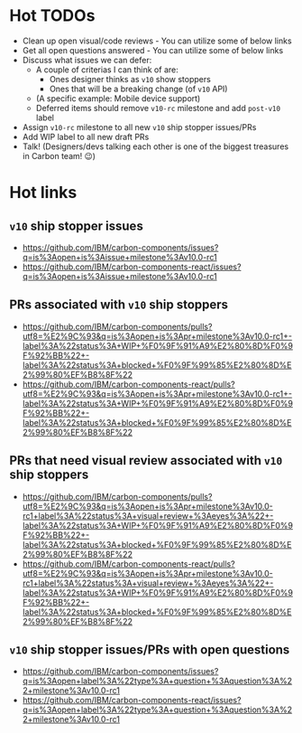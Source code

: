 # Hot TODOs

* Clean up open visual/code reviews - You can utilize some of below links
* Get all open questions answered - You can utilize some of below links
* Discuss what issues we can defer:
  * A couple of criterias I can think of are:
    * Ones designer thinks as `v10` show stoppers
    * Ones that will be a breaking change (of `v10` API)
  * (A specific example: Mobile device support)
  * Deferred items should remove `v10-rc` milestone and add `post-v10` label
* Assign `v10-rc` milestone to all new `v10` ship stopper issues/PRs
* Add WIP label to all new draft PRs
* Talk! (Designers/devs talking each other is one of the biggest treasures in Carbon team! 😉)

# Hot links

## `v10` ship stopper issues

* https://github.com/IBM/carbon-components/issues?q=is%3Aopen+is%3Aissue+milestone%3Av10.0-rc1
* https://github.com/IBM/carbon-components-react/issues?q=is%3Aopen+is%3Aissue+milestone%3Av10.0-rc1

## PRs associated with `v10` ship stoppers

* https://github.com/IBM/carbon-components/pulls?utf8=%E2%9C%93&q=is%3Aopen+is%3Apr+milestone%3Av10.0-rc1+-label%3A%22status%3A+WIP+%F0%9F%91%A9%E2%80%8D%F0%9F%92%BB%22+-label%3A%22status%3A+blocked+%F0%9F%99%85%E2%80%8D%E2%99%80%EF%B8%8F%22
* https://github.com/IBM/carbon-components-react/pulls?utf8=%E2%9C%93&q=is%3Aopen+is%3Apr+milestone%3Av10.0-rc1+-label%3A%22status%3A+WIP+%F0%9F%91%A9%E2%80%8D%F0%9F%92%BB%22+-label%3A%22status%3A+blocked+%F0%9F%99%85%E2%80%8D%E2%99%80%EF%B8%8F%22

## PRs that need visual review associated with `v10` ship stoppers

* https://github.com/IBM/carbon-components/pulls?utf8=%E2%9C%93&q=is%3Aopen+is%3Apr+milestone%3Av10.0-rc1+label%3A%22status%3A+visual+review+%3Aeyes%3A%22+-label%3A%22status%3A+WIP+%F0%9F%91%A9%E2%80%8D%F0%9F%92%BB%22+-label%3A%22status%3A+blocked+%F0%9F%99%85%E2%80%8D%E2%99%80%EF%B8%8F%22
* https://github.com/IBM/carbon-components-react/pulls?utf8=%E2%9C%93&q=is%3Aopen+is%3Apr+milestone%3Av10.0-rc1+label%3A%22status%3A+visual+review+%3Aeyes%3A%22+-label%3A%22status%3A+WIP+%F0%9F%91%A9%E2%80%8D%F0%9F%92%BB%22+-label%3A%22status%3A+blocked+%F0%9F%99%85%E2%80%8D%E2%99%80%EF%B8%8F%22

## `v10` ship stopper issues/PRs with open questions

* https://github.com/IBM/carbon-components/issues?q=is%3Aopen+label%3A%22type%3A+question+%3Aquestion%3A%22+milestone%3Av10.0-rc1
* https://github.com/IBM/carbon-components-react/issues?q=is%3Aopen+label%3A%22type%3A+question+%3Aquestion%3A%22+milestone%3Av10.0-rc1
